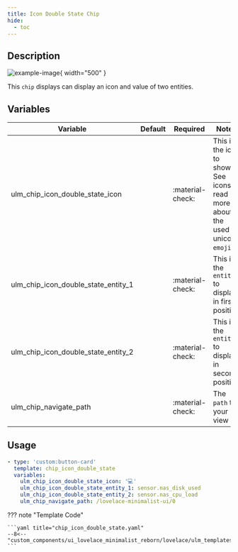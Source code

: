 ```yaml
---
title: Icon Double State Chip
hide:
  - toc
---
```

<!-- markdownlint-disable MD046 -->

## Description

![example-image](../../assets/img/ulm_chips/chip_icon_double_state.png){ width="500" }

This `chip` displays can display an icon and value of two entities.

## Variables

| Variable | Default | Required         | Notes             |
|----------|---------|------------------|-------------------|
|ulm_chip_icon_double_state_icon    |     | :material-check: | This is the icon to show. See icons to read more about the used unicode `emojis`. |
|ulm_chip_icon_double_state_entity_1|     | :material-check: | This is the `entity` to display in first position |
|ulm_chip_icon_double_state_entity_2|     | :material-check: | This is the `entity` to display in second position |
|ulm_chip_navigate_path|     | :material-check: | The `path` to your view |

## Usage

```yaml
- type: 'custom:button-card'
  template: chip_icon_double_state
  variables:
    ulm_chip_icon_double_state_icon: '💻'
    ulm_chip_icon_double_state_entity_1: sensor.nas_disk_used
    ulm_chip_icon_double_state_entity_2: sensor.nas_cpu_load
    ulm_chip_navigate_path: /lovelace-minimalist-ui/0
```

??? note "Template Code"

    ```yaml title="chip_icon_double_state.yaml"
    --8<-- "custom_components/ui_lovelace_minimalist_reborn/lovelace/ulm_templates/card_templates/chips/chip_icon_double_state.yaml"
    ```
